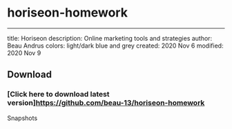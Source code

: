 # horiseon-homework
---
title: Horiseon
description: Online marketing tools and strategies
author: Beau Andrus
colors: light/dark blue and grey
created:  2020 Nov 6
modified: 2020 Nov 9

Download
--------

### [Click here to download latest version]https://github.com/beau-13/horiseon-homework 

Snapshots


